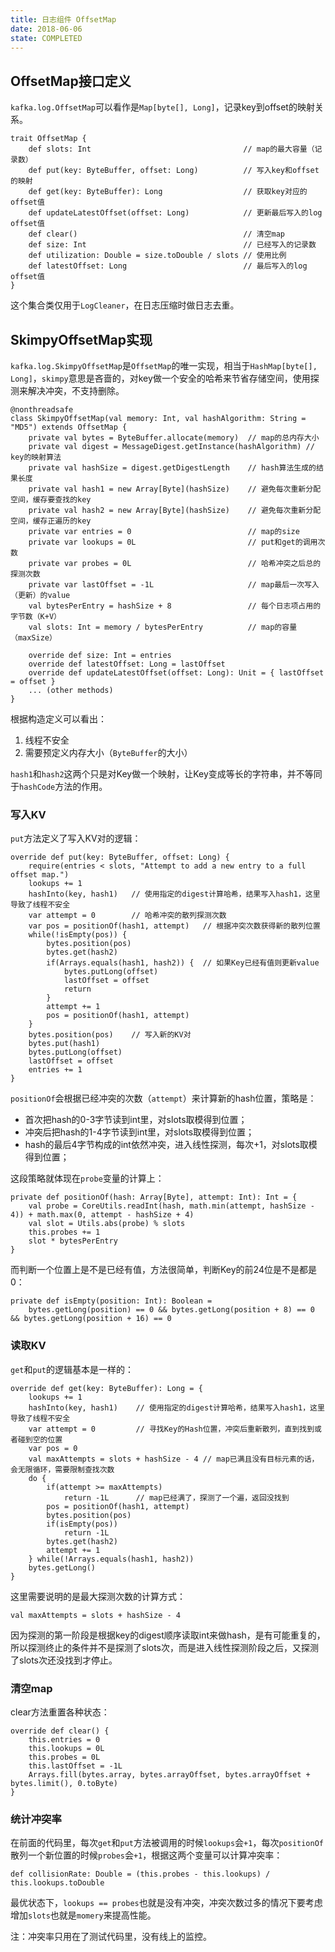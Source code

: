 ```yaml
---
title: 日志组件 OffsetMap
date: 2018-06-06
state: COMPLETED
---
```


## OffsetMap接口定义

`kafka.log.OffsetMap`可以看作是`Map[byte[], Long]`，记录key到offset的映射关系。

    trait OffsetMap {
        def slots: Int                                  // map的最大容量（记录数）
        def put(key: ByteBuffer, offset: Long)          // 写入key和offset的映射
        def get(key: ByteBuffer): Long                  // 获取key对应的offset值
        def updateLatestOffset(offset: Long)            // 更新最后写入的log offset值
        def clear()                                     // 清空map
        def size: Int                                   // 已经写入的记录数
        def utilization: Double = size.toDouble / slots // 使用比例
        def latestOffset: Long                          // 最后写入的log offset值
    }

这个集合类仅用于`LogCleaner`，在日志压缩时做日志去重。

## SkimpyOffsetMap实现

`kafka.log.SkimpyOffsetMap`是`OffsetMap`的唯一实现，相当于`HashMap[byte[], Long]`，`skimpy`意思是吝啬的，对key做一个安全的哈希来节省存储空间，使用探测来解决冲突，不支持删除。

    @nonthreadsafe
    class SkimpyOffsetMap(val memory: Int, val hashAlgorithm: String = "MD5") extends OffsetMap {
        private val bytes = ByteBuffer.allocate(memory)  // map的总内存大小
        private val digest = MessageDigest.getInstance(hashAlgorithm) // key的映射算法
        private val hashSize = digest.getDigestLength    // hash算法生成的结果长度
        private val hash1 = new Array[Byte](hashSize)    // 避免每次重新分配空间，缓存要查找的key
        private val hash2 = new Array[Byte](hashSize)    // 避免每次重新分配空间，缓存正遍历的key
        private var entries = 0                          // map的size
        private var lookups = 0L                         // put和get的调用次数
        private var probes = 0L                          // 哈希冲突之后总的探测次数
        private var lastOffset = -1L                     // map最后一次写入（更新）的value
        val bytesPerEntry = hashSize + 8                 // 每个日志项占用的字节数（K+V）
        val slots: Int = memory / bytesPerEntry          // map的容量（maxSize）

        override def size: Int = entries
        override def latestOffset: Long = lastOffset
        override def updateLatestOffset(offset: Long): Unit = { lastOffset = offset }
        ... (other methods)
    }

根据构造定义可以看出：
1. 线程不安全
2. 需要预定义内存大小（`ByteBuffer`的大小）

`hash1`和`hash2`这两个只是对Key做一个映射，让Key变成等长的字符串，并不等同于`hashCode`方法的作用。

### 写入KV

`put`方法定义了写入KV对的逻辑：

    override def put(key: ByteBuffer, offset: Long) {
        require(entries < slots, "Attempt to add a new entry to a full offset map.")
        lookups += 1
        hashInto(key, hash1)   // 使用指定的digest计算哈希，结果写入hash1，这里导致了线程不安全
        var attempt = 0        // 哈希冲突的散列探测次数
        var pos = positionOf(hash1, attempt)   // 根据冲突次数获得新的散列位置
        while(!isEmpty(pos)) {
            bytes.position(pos)
            bytes.get(hash2)
            if(Arrays.equals(hash1, hash2)) {  // 如果Key已经有值则更新value
                bytes.putLong(offset)
                lastOffset = offset
                return
            }
            attempt += 1
            pos = positionOf(hash1, attempt)
        }
        bytes.position(pos)    // 写入新的KV对
        bytes.put(hash1)
        bytes.putLong(offset)
        lastOffset = offset
        entries += 1
    }

`positionOf`会根据已经冲突的次数（`attempt`）来计算新的hash位置，策略是：

* 首次把hash的0-3字节读到int里，对slots取模得到位置；
* 冲突后把hash的1-4字节读到int里，对slots取模得到位置；
* hash的最后4字节构成的int依然冲突，进入线性探测，每次+1，对slots取模得到位置；

这段策略就体现在`probe`变量的计算上：

    private def positionOf(hash: Array[Byte], attempt: Int): Int = {
        val probe = CoreUtils.readInt(hash, math.min(attempt, hashSize - 4)) + math.max(0, attempt - hashSize + 4)
        val slot = Utils.abs(probe) % slots
        this.probes += 1
        slot * bytesPerEntry
    }

而判断一个位置上是不是已经有值，方法很简单，判断Key的前24位是不是都是0：

    private def isEmpty(position: Int): Boolean = 
        bytes.getLong(position) == 0 && bytes.getLong(position + 8) == 0 && bytes.getLong(position + 16) == 0

### 读取KV

`get`和`put`的逻辑基本是一样的：

    override def get(key: ByteBuffer): Long = {
        lookups += 1
        hashInto(key, hash1)    // 使用指定的digest计算哈希，结果写入hash1，这里导致了线程不安全
        var attempt = 0         // 寻找Key的Hash位置，冲突后重新散列，直到找到或者碰到空的位置
        var pos = 0
        val maxAttempts = slots + hashSize - 4 // map已满且没有目标元素的话，会无限循环，需要限制查找次数
        do {
            if(attempt >= maxAttempts)
                return -1L      // map已经满了，探测了一个遍，返回没找到
            pos = positionOf(hash1, attempt)
            bytes.position(pos)
            if(isEmpty(pos))
                return -1L
            bytes.get(hash2)
            attempt += 1
        } while(!Arrays.equals(hash1, hash2))
        bytes.getLong()
    }

这里需要说明的是最大探测次数的计算方式：

    val maxAttempts = slots + hashSize - 4

因为探测的第一阶段是根据key的digest顺序读取int来做hash，是有可能重复的，所以探测终止的条件并不是探测了slots次，而是进入线性探测阶段之后，又探测了slots次还没找到才停止。

### 清空map

clear方法重置各种状态：

    override def clear() {
        this.entries = 0
        this.lookups = 0L
        this.probes = 0L
        this.lastOffset = -1L
        Arrays.fill(bytes.array, bytes.arrayOffset, bytes.arrayOffset + bytes.limit(), 0.toByte)
    }

### 统计冲突率

在前面的代码里，每次`get`和`put`方法被调用的时候`lookups`会`+1`，每次`positionOf`散列一个新位置的时候`probes`会`+1`，根据这两个变量可以计算冲突率：

    def collisionRate: Double = (this.probes - this.lookups) / this.lookups.toDouble

最优状态下，`lookups == probes`也就是没有冲突，冲突次数过多的情况下要考虑增加`slots`也就是`momery`来提高性能。

注：冲突率只用在了测试代码里，没有线上的监控。
